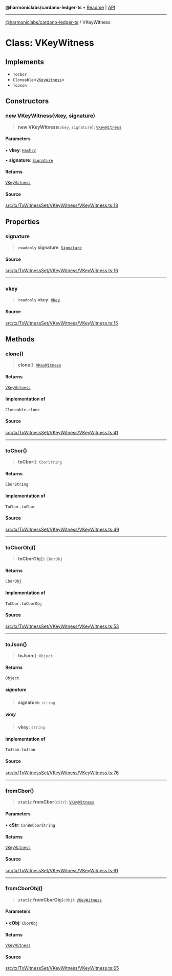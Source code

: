 **@harmoniclabs/cardano-ledger-ts** • [Readme](../README.md) \| [API](../globals.md)

***

[@harmoniclabs/cardano-ledger-ts](../README.md) / VKeyWitness

# Class: VKeyWitness

## Implements

- `ToCbor`
- `Cloneable`\<[`VKeyWitness`](VKeyWitness.md)\>
- `ToJson`

## Constructors

### new VKeyWitness(vkey, signature)

> **new VKeyWitness**(`vkey`, `signature`): [`VKeyWitness`](VKeyWitness.md)

#### Parameters

• **vkey**: [`Hash32`](Hash32.md)

• **signature**: [`Signature`](Signature.md)

#### Returns

[`VKeyWitness`](VKeyWitness.md)

#### Source

[src/tx/TxWitnessSet/VKeyWitness/VKeyWitness.ts:18](https://github.com/HarmonicLabs/cardano-ledger-ts/blob/d1659b0/src/tx/TxWitnessSet/VKeyWitness/VKeyWitness.ts#L18)

## Properties

### signature

> **`readonly`** **signature**: [`Signature`](Signature.md)

#### Source

[src/tx/TxWitnessSet/VKeyWitness/VKeyWitness.ts:16](https://github.com/HarmonicLabs/cardano-ledger-ts/blob/d1659b0/src/tx/TxWitnessSet/VKeyWitness/VKeyWitness.ts#L16)

***

### vkey

> **`readonly`** **vkey**: [`VKey`](VKey.md)

#### Source

[src/tx/TxWitnessSet/VKeyWitness/VKeyWitness.ts:15](https://github.com/HarmonicLabs/cardano-ledger-ts/blob/d1659b0/src/tx/TxWitnessSet/VKeyWitness/VKeyWitness.ts#L15)

## Methods

### clone()

> **clone**(): [`VKeyWitness`](VKeyWitness.md)

#### Returns

[`VKeyWitness`](VKeyWitness.md)

#### Implementation of

`Cloneable.clone`

#### Source

[src/tx/TxWitnessSet/VKeyWitness/VKeyWitness.ts:41](https://github.com/HarmonicLabs/cardano-ledger-ts/blob/d1659b0/src/tx/TxWitnessSet/VKeyWitness/VKeyWitness.ts#L41)

***

### toCbor()

> **toCbor**(): `CborString`

#### Returns

`CborString`

#### Implementation of

`ToCbor.toCbor`

#### Source

[src/tx/TxWitnessSet/VKeyWitness/VKeyWitness.ts:49](https://github.com/HarmonicLabs/cardano-ledger-ts/blob/d1659b0/src/tx/TxWitnessSet/VKeyWitness/VKeyWitness.ts#L49)

***

### toCborObj()

> **toCborObj**(): `CborObj`

#### Returns

`CborObj`

#### Implementation of

`ToCbor.toCborObj`

#### Source

[src/tx/TxWitnessSet/VKeyWitness/VKeyWitness.ts:53](https://github.com/HarmonicLabs/cardano-ledger-ts/blob/d1659b0/src/tx/TxWitnessSet/VKeyWitness/VKeyWitness.ts#L53)

***

### toJson()

> **toJson**(): `Object`

#### Returns

`Object`

##### signature

> **signature**: `string`

##### vkey

> **vkey**: `string`

#### Implementation of

`ToJson.toJson`

#### Source

[src/tx/TxWitnessSet/VKeyWitness/VKeyWitness.ts:76](https://github.com/HarmonicLabs/cardano-ledger-ts/blob/d1659b0/src/tx/TxWitnessSet/VKeyWitness/VKeyWitness.ts#L76)

***

### fromCbor()

> **`static`** **fromCbor**(`cStr`): [`VKeyWitness`](VKeyWitness.md)

#### Parameters

• **cStr**: `CanBeCborString`

#### Returns

[`VKeyWitness`](VKeyWitness.md)

#### Source

[src/tx/TxWitnessSet/VKeyWitness/VKeyWitness.ts:61](https://github.com/HarmonicLabs/cardano-ledger-ts/blob/d1659b0/src/tx/TxWitnessSet/VKeyWitness/VKeyWitness.ts#L61)

***

### fromCborObj()

> **`static`** **fromCborObj**(`cObj`): [`VKeyWitness`](VKeyWitness.md)

#### Parameters

• **cObj**: `CborObj`

#### Returns

[`VKeyWitness`](VKeyWitness.md)

#### Source

[src/tx/TxWitnessSet/VKeyWitness/VKeyWitness.ts:65](https://github.com/HarmonicLabs/cardano-ledger-ts/blob/d1659b0/src/tx/TxWitnessSet/VKeyWitness/VKeyWitness.ts#L65)
